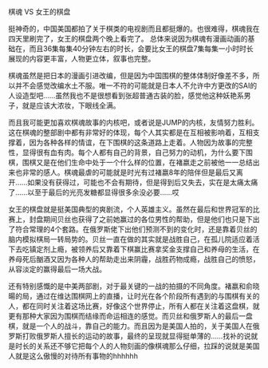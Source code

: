 棋魂 VS 女王的棋盘



挺神奇的，中国美国都拍了关于棋类的电视剧而且都挺爆的。也很难得，棋魂我在四天里刷完了，女王的棋盘两个晚上看完了。 总体来说因为棋魂有漫画动画的基础在，而且36集每集40分钟左右的时长，会要比女王的棋盘7集每集一小时时长展现的内容更丰富，人物更立体，叙事也完整。

棋魂虽然是把日本的漫画引进改编，但是因为中国围棋的整体体制好像差不多，所以并不会感觉改编水土不服。唯一不符的可能就是日本人不允许中方更改的SAI的人设造型吧……虽然我也不是很想看到张超普通古装的脸，感觉他这种妖艳系男子，就是应该大浓妆，下眼线全满。

而且我可能更加喜欢棋魂故事的内核吧，或者说是JUMP的内核，友情努力胜利。这在棋魂的整部剧中都有非常好的体现，每个人其实都是在互相被影响着，互相支撑着，因为各种各样的情谊，在下围棋的这条道路上走着。人物因为故事的完整性，显得很有血有肉。每个人都有自己的背景，自己努力的动机，为什么要下围棋，围棋又是在他们生命中处于一个什么样的位置，在褚嬴走之前被他一一总结出来也非常的感人。棋魂最虐的可能就是时光有过褚嬴8年的陪伴但是最后又离开……如果没有获得过，可能也不会有期待，但是得到后又失去，实在是太痛太痛了……以至于最后的光亮发糖都显得很多余没必要……哎

女王的棋盘就是挺美国典型的爽剧流，个人英雄主义。虽然在最后和世界冠军的比赛上，封盘期间贝丝也获得了之前她赢过的各位男性的帮助，但是他们也只是下出了符合常理的4个套路。在俄罗斯佬下出他们预测不到的变化时，还是靠着贝丝的脑内模拟棋局一转局势的。贝丝一直在做的其实就是战胜自己，在孤儿院适应着活下去吃镇定剂上瘾，被领养后又靠着下棋赢比赛拿奖金支撑自己和养母的生活，在养母死后酗酒又因为各种人的帮助走出来阴霾，战胜药物成瘾，战胜自己的愤怒，从容淡定的赢得最后一场大战。

还有特别感慨的是中美两部剧，对于最关键的一战的拍摄的不同角度。褚嬴和俞晓暘的局，通过在维达围棋网上的直播，让时光在各个阶段所有遇到的与围棋有关的人，都在同时关注着这场比赛，好像这个世界停止，所有人都在关注着这盘棋，就更有那种大家因为围棋而结缘而命运相连的感觉。而贝丝和俄罗斯人的最后一盘棋，就是一个人的战斗，靠自己的能力。而且因为是美国人拍的，关于美国人在俄罗斯打败俄罗斯人擅长的运动的故事，最终的呈现就显得挺单薄的……找补的说就是时长的关系还不够它把每个人的人物刻画的像棋魂那么仔细，拉踩的说就是美国人就是这么傲慢的对待所有事物的hhhhhh